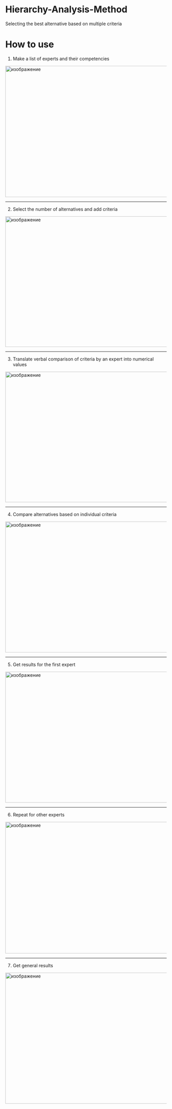 # Hierarchy-Analysis-Method
Selecting the best alternative based on multiple criteria
# How to use
1. Make a list of experts and their competencies
<img width="511" height="409" alt="изображение" src="https://github.com/user-attachments/assets/bb2ea6d3-9c0e-45d9-8a31-83f29b3ee38e" />

---
2. Select the number of alternatives and add criteria
<img width="510" height="407" alt="изображение" src="https://github.com/user-attachments/assets/82145696-c1b8-4701-acfa-58c490936d18" />

---
3. Translate verbal comparison of criteria by an expert into numerical values
<img width="511" height="407" alt="изображение" src="https://github.com/user-attachments/assets/b4a5687f-a494-42f0-9d17-3109ff2b8da7" />

---
4. Compare alternatives based on individual criteria
<img width="509" height="408" alt="изображение" src="https://github.com/user-attachments/assets/5119452f-6135-496c-be9b-161d1d33d1ec" />

---
5. Get results for the first expert
<img width="509" height="408" alt="изображение" src="https://github.com/user-attachments/assets/dbaec5b3-a8aa-487d-97e3-37a5106e4903" />

---
6. Repeat for other experts
<img width="510" height="410" alt="изображение" src="https://github.com/user-attachments/assets/dad0a9de-7cd8-4ad7-bb91-b09eeb0691ea" />

---
7. Get general results
<img width="507" height="408" alt="изображение" src="https://github.com/user-attachments/assets/bd8c6b79-a4dd-42eb-93ce-8b6407146b98" />
